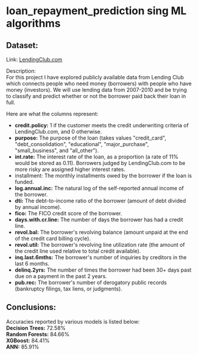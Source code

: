 # loan_repayment_prediction sing ML algorithms
## Dataset: 
Link: [LendingClub.com](www.lendingclub.com/info/download-data.action)

Description:  
For this project I have explored publicly available data from Lending Club which connects people who need money (borrowers) with people who have money (investors).
We will use lending data from 2007-2010 and be trying to classify and predict whether or not the borrower paid back their loan in full.

Here are what the columns represent:
* **credit.policy:** 1 if the customer meets the credit underwriting criteria of LendingClub.com, and 0 otherwise.
* **purpose:** The purpose of the loan (takes values "credit_card", "debt_consolidation", "educational", "major_purchase", "small_business", and "all_other").
* **int.rate:** The interest rate of the loan, as a proportion (a rate of 11% would be stored as 0.11). Borrowers judged by LendingClub.com to be more risky are assigned higher interest rates.
* installment: The monthly installments owed by the borrower if the loan is funded.
* **log.annual.inc:** The natural log of the self-reported annual income of the borrower.
* **dti:** The debt-to-income ratio of the borrower (amount of debt divided by annual income).
* **fico:** The FICO credit score of the borrower.
* **days.with.cr.line:** The number of days the borrower has had a credit line.
* **revol.bal:** The borrower's revolving balance (amount unpaid at the end of the credit card billing cycle).
* **revol.util:** The borrower's revolving line utilization rate (the amount of the credit line used relative to total credit available).
* **inq.last.6mths:** The borrower's number of inquiries by creditors in the last 6 months.
* **delinq.2yrs:** The number of times the borrower had been 30+ days past due on a payment in the past 2 years.
* **pub.rec:** The borrower's number of derogatory public records (bankruptcy filings, tax liens, or judgments).
## Conclusions:
Accuracies reported by various models is listed below:\
**Decision Trees:** 72.58% \
**Random Forests:** 84.66% \
**XGBoost:** 84.41% \
**ANN:** 85.91% 
